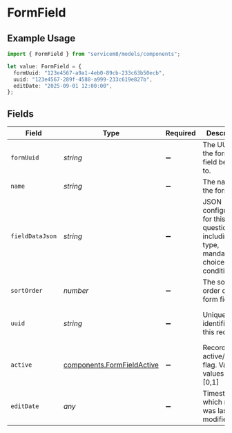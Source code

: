 # FormField

## Example Usage

```typescript
import { FormField } from "servicem8/models/components";

let value: FormField = {
  formUuid: "123e4567-a9a1-4eb0-89cb-233c63b50ecb",
  uuid: "123e4567-289f-4588-a999-233c619e827b",
  editDate: "2025-09-01 12:00:00",
};
```

## Fields

| Field                                                                                    | Type                                                                                     | Required                                                                                 | Description                                                                              | Example                                                                                  |
| ---------------------------------------------------------------------------------------- | ---------------------------------------------------------------------------------------- | ---------------------------------------------------------------------------------------- | ---------------------------------------------------------------------------------------- | ---------------------------------------------------------------------------------------- |
| `formUuid`                                                                               | *string*                                                                                 | :heavy_minus_sign:                                                                       | The UUID of the form this field belongs to.                                              | 123e4567-a9a1-4eb0-89cb-233c63b50ecb                                                     |
| `name`                                                                                   | *string*                                                                                 | :heavy_minus_sign:                                                                       | The name of the form field.                                                              |                                                                                          |
| `fieldDataJson`                                                                          | *string*                                                                                 | :heavy_minus_sign:                                                                       | JSON configuration for this question, including type, mandatory, choices and conditions. |                                                                                          |
| `sortOrder`                                                                              | *number*                                                                                 | :heavy_minus_sign:                                                                       | The sort order of the form field.                                                        |                                                                                          |
| `uuid`                                                                                   | *string*                                                                                 | :heavy_minus_sign:                                                                       | Unique identifier for this record                                                        | 123e4567-289f-4588-a999-233c619e827b                                                     |
| `active`                                                                                 | [components.FormFieldActive](../../models/components/formfieldactive.md)                 | :heavy_minus_sign:                                                                       | Record active/deleted flag.  Valid values are [0,1]                                      |                                                                                          |
| `editDate`                                                                               | *any*                                                                                    | :heavy_minus_sign:                                                                       | Timestamp at which record was last modified                                              | 2025-09-01 12:00:00                                                                      |